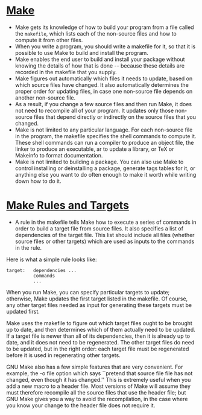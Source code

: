 # [Make](https://www.gnu.org/software/make/)
- Make gets its knowledge of how to build your program from a file called the `makefile`, which lists each of the non-source files and how to compute it from other files. 
- When you write a program, you should write a makefile for it, so that it is possible to use Make to build and install the program.
- Make enables the end user to build and install your package without knowing the details of how that is done -- because these details are recorded in the makefile that you supply.
- Make figures out automatically which files it needs to update, based on which source files have changed. It also automatically determines the proper order for updating files, in case one non-source file depends on another non-source file.
- As a result, if you change a few source files and then run Make, it does not need to recompile all of your program. It updates only those non-source files that depend directly or indirectly on the source files that you changed.
- Make is not limited to any particular language. For each non-source file in the program, the makefile specifies the shell commands to compute it. These shell commands can run a compiler to produce an object file, the linker to produce an executable, ar to update a library, or TeX or Makeinfo to format documentation.
- Make is not limited to building a package. You can also use Make to control installing or deinstalling a package, generate tags tables for it, or anything else you want to do often enough to make it worth while writing down how to do it.

# [Make Rules and Targets]()
- A rule in the makefile tells Make how to execute a series of commands in order to build a target file from source files. It also specifies a list of dependencies of the target file. This list should include all files (whether source files or other targets) which are used as inputs to the commands in the rule.

Here is what a simple rule looks like:
```
target:   dependencies ...
          commands
          ...
```

When you run Make, you can specify particular targets to update; otherwise, Make updates the first target listed in the makefile. Of course, any other target files needed as input for generating these targets must be updated first.

Make uses the makefile to figure out which target files ought to be brought up to date, and then determines which of them actually need to be updated. If a target file is newer than all of its dependencies, then it is already up to date, and it does not need to be regenerated. The other target files do need to be updated, but in the right order: each target file must be regenerated before it is used in regenerating other targets.

GNU Make also has a few simple features that are very convenient. For example, the -o file option which says ``pretend that source file file has not changed, even though it has changed.'' This is extremely useful when you add a new macro to a header file. Most versions of Make will assume they must therefore recompile all the source files that use the header file; but GNU Make gives you a way to avoid the recompilation, in the case where you know your change to the header file does not require it.


